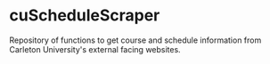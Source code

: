 # cuScheduleScraper
Repository of functions to get course and schedule information from Carleton University's external facing websites.
